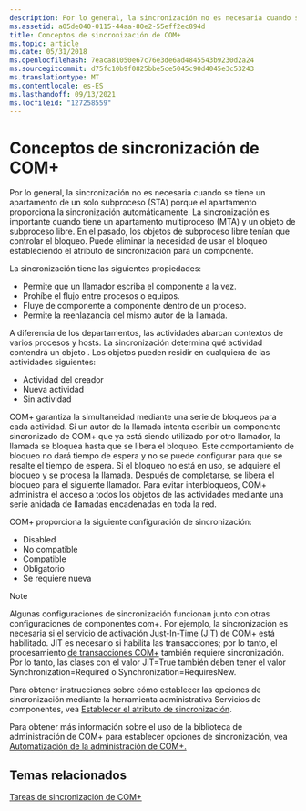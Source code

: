 ```yaml
---
description: Por lo general, la sincronización no es necesaria cuando se tiene un apartamento de un solo subproceso (STA) porque el apartamento proporciona la sincronización automáticamente.
ms.assetid: a05de040-0115-44aa-80e2-55eff2ec894d
title: Conceptos de sincronización de COM+
ms.topic: article
ms.date: 05/31/2018
ms.openlocfilehash: 7eaca81050e67c76e3de6ad4845543b9230d2a24
ms.sourcegitcommit: d75fc10b9f0825bbe5ce5045c90d4045e3c53243
ms.translationtype: MT
ms.contentlocale: es-ES
ms.lasthandoff: 09/13/2021
ms.locfileid: "127258559"
---
```

# <a name="com-synchronization-concepts"></a>Conceptos de sincronización de COM+

Por lo general, la sincronización no es necesaria cuando se tiene un apartamento de un solo subproceso (STA) porque el apartamento proporciona la sincronización automáticamente. La sincronización es importante cuando tiene un apartamento multiproceso (MTA) y un objeto de subproceso libre. En el pasado, los objetos de subproceso libre tenían que controlar el bloqueo. Puede eliminar la necesidad de usar el bloqueo estableciendo el atributo de sincronización para un componente.

La sincronización tiene las siguientes propiedades:

-   Permite que un llamador escriba el componente a la vez.
-   Prohíbe el flujo entre procesos o equipos.
-   Fluye de componente a componente dentro de un proceso.
-   Permite la reenlazancia del mismo autor de la llamada.

A diferencia de los departamentos, las actividades abarcan contextos de varios procesos y hosts. La sincronización determina qué actividad contendrá un objeto . Los objetos pueden residir en cualquiera de las actividades siguientes:

-   Actividad del creador
-   Nueva actividad
-   Sin actividad

COM+ garantiza la simultaneidad mediante una serie de bloqueos para cada actividad. Si un autor de la llamada intenta escribir un componente sincronizado de COM+ que ya está siendo utilizado por otro llamador, la llamada se bloquea hasta que se libera el bloqueo. Este comportamiento de bloqueo no dará tiempo de espera y no se puede configurar para que se resalte el tiempo de espera. Si el bloqueo no está en uso, se adquiere el bloqueo y se procesa la llamada. Después de completarse, se libera el bloqueo para el siguiente llamador. Para evitar interbloqueos, COM+ administra el acceso a todos los objetos de las actividades mediante una serie anidada de llamadas encadenadas en toda la red.

COM+ proporciona la siguiente configuración de sincronización:

-   Disabled
-   No compatible
-   Compatible
-   Obligatorio
-   Se requiere nueva

> [!Note]  
> Algunas configuraciones de sincronización funcionan junto con otras configuraciones de componentes com+. Por ejemplo, la sincronización es necesaria si el servicio de activación [Just-In-Time (JIT)](com--just-in-time-activation.md) de COM+ está habilitado. JIT es necesario si habilita las transacciones; por lo tanto, el procesamiento [de transacciones COM+](com--transactions.md) también requiere sincronización. Por lo tanto, las clases con el valor JIT=True también deben tener el valor Synchronization=Required o Synchronization=RequiresNew.

 

Para obtener instrucciones sobre cómo establecer las opciones de sincronización mediante la herramienta administrativa Servicios de componentes, vea [Establecer el atributo de sincronización](setting-the-synchronization-attribute.md).

Para obtener más información sobre el uso de la biblioteca de administración de COM+ para establecer opciones de sincronización, vea [Automatización de la administración de COM+.](automating-com--administration.md)

## <a name="related-topics"></a>Temas relacionados

<dl> <dt>

[Tareas de sincronización de COM+](com--synchronization-tasks.md)
</dt> </dl>

 

 



